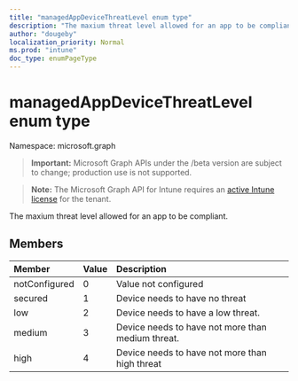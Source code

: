 ```yaml
---
title: "managedAppDeviceThreatLevel enum type"
description: "The maxium threat level allowed for an app to be compliant."
author: "dougeby"
localization_priority: Normal
ms.prod: "intune"
doc_type: enumPageType
---
```


# managedAppDeviceThreatLevel enum type

Namespace: microsoft.graph

> **Important:** Microsoft Graph APIs under the /beta version are subject to change; production use is not supported.

> **Note:** The Microsoft Graph API for Intune requires an [active Intune license](https://go.microsoft.com/fwlink/?linkid=839381) for the tenant.

The maxium threat level allowed for an app to be compliant.

## Members
|Member|Value|Description|
|:---|:---|:---|
|notConfigured|0|Value not configured|
|secured|1|Device needs to have no threat|
|low|2|Device needs to have a low threat.|
|medium|3|Device needs to have not more than medium threat.|
|high|4|Device needs to have not more than high threat|




